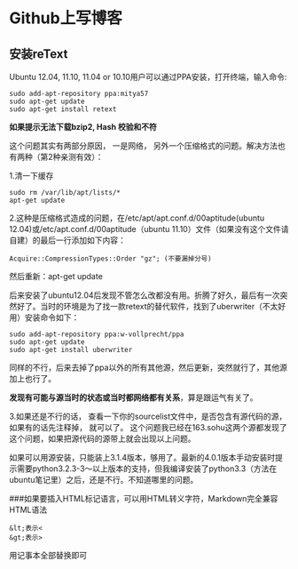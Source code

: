 Github上写博客
=============


安装reText
----------

Ubuntu 12.04, 11.10, 11.04 or 10.10用户可以通过PPA安装，打开终端，输入命令:

	sudo add-apt-repository ppa:mitya57
	sudo apt-get update
	sudo apt-get install retext

**如果提示无法下载bzip2, Hash 校验和不符**

这个问题其实有两部分原因， 一是网络， 另外一个压缩格式的问题。解决方法也有两种（第2种亲测有效）：

1.清一下缓存

	sudo rm /var/lib/apt/lists/*
	apt-get update

2.这种是压缩格式造成的问题，在/etc/apt/apt.conf.d/00aptitude(ubuntu 12.04)或/etc/apt.conf.d/00aptitude（ubuntu 11.10）文件（如果没有这个文件请自建）的最后一行添加如下内容：

	Acquire::CompressionTypes::Order "gz"; (不要漏掉分号)
然后重新：apt-get update

后来安装了ubuntu12.04后发现不管怎么改都没有用。折腾了好久，最后有一次突然好了。当时的环境是为了找一款retext的替代软件，找到了uberwriter（不太好用）安装命令如下：

	sudo add-apt-repository ppa:w-vollprecht/ppa
	sudo apt-get update
	sudo apt-get install uberwriter

同样的不行，后来去掉了ppa以外的所有其他源，然后更新，突然就行了，其他源加上也行了。

**发现有可能与源当时的状态或当时都网络都有关系**，算是跟运气有关了。

3.如果还是不行的话， 查看一下你的sourcelist文件中，是否包含有源代码的源， 如果有的话先注释掉， 就可以了。 这个问题我已经在163.sohu这两个源都发现了这个问题，如果把源代码的源带上就会出现以上问题。

如果可以用源安装，只能装上3.1.4版本，够用了。最新的4.0.1版本手动安装时提示需要python3.2.3-3～以上版本的支持，但我编译安装了python3.3（方法在ubuntu笔记里）之后，还是不行。不知道哪里的问题。


###如果要插入HTML标记语言，可以用HTML转义字符，Markdown完全兼容HTML语法

	&lt;表示<
	&gt;表示>
用记事本全部替换即可

